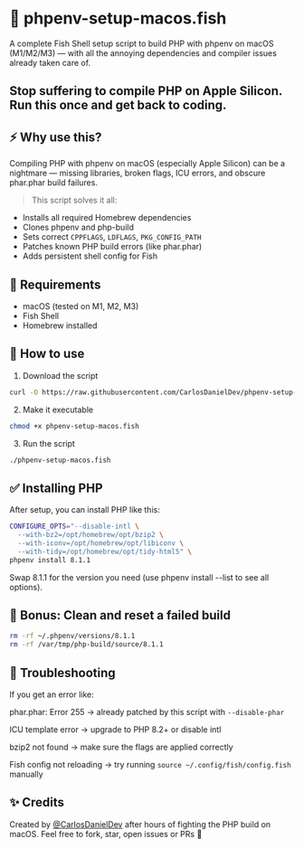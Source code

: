 # 📘 phpenv-setup-macos.fish

A complete Fish Shell setup script to build PHP with phpenv on macOS (M1/M2/M3) — with all the annoying dependencies and compiler issues already taken care of.

## Stop suffering to compile PHP on Apple Silicon. Run this once and get back to coding.

## ⚡️ Why use this?
Compiling PHP with phpenv on macOS (especially Apple Silicon) can be a nightmare — missing libraries, broken flags, ICU errors, and obscure phar.phar build failures.

> This script solves it all:

- Installs all required Homebrew dependencies
- Clones phpenv and php-build
- Sets correct `CPPFLAGS`, `LDFLAGS`, `PKG_CONFIG_PATH`
- Patches known PHP build errors (like phar.phar)
- Adds persistent shell config for Fish

## 🧰 Requirements
- macOS (tested on M1, M2, M3)
- Fish Shell
- Homebrew installed

## 🚀 How to use
1. Download the script

```bash
curl -O https://raw.githubusercontent.com/CarlosDanielDev/phpenv-setup-macos-fish/refs/heads/main/phpenv-setup-macos.fish
````

2. Make it executable
```bash
chmod +x phpenv-setup-macos.fish
````

3. Run the script

```bash
./phpenv-setup-macos.fish
````

## ✅ Installing PHP
After setup, you can install PHP like this:

```bash
CONFIGURE_OPTS="--disable-intl \
  --with-bz2=/opt/homebrew/opt/bzip2 \
  --with-iconv=/opt/homebrew/opt/libiconv \
  --with-tidy=/opt/homebrew/opt/tidy-html5" \
phpenv install 8.1.1
````

Swap 8.1.1 for the version you need (use phpenv install --list to see all options).

## 🧼 Bonus: Clean and reset a failed build

```bash
rm -rf ~/.phpenv/versions/8.1.1
rm -rf /var/tmp/php-build/source/8.1.1

````

## 💬 Troubleshooting
If you get an error like:

phar.phar: Error 255 → already patched by this script with `--disable-phar`

ICU template error → upgrade to PHP 8.2+ or disable intl

bzip2 not found → make sure the flags are applied correctly

Fish config not reloading → try running `source ~/.config/fish/config.fish` manually

## ✨ Credits
Created by [@CarlosDanielDev](https://github.com/CarlosDanielDev) after hours of fighting the PHP build on macOS.
Feel free to fork, star, open issues or PRs 🙌
